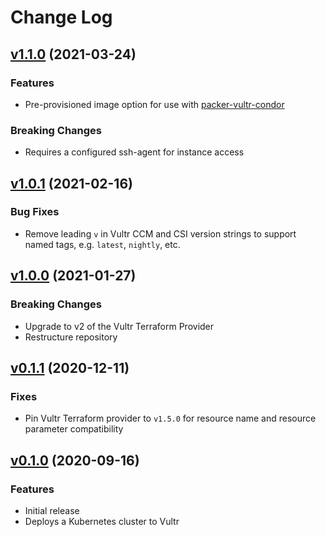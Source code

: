 # Change Log
## [v1.1.0](https://github.com/vultr/terraform-vultr-condor/releases/tag/v1.1.0) (2021-03-24)
### Features
* Pre-provisioned image option for use with [packer-vultr-condor](https://github.com/vultr/packer-vultr-condor)

### Breaking Changes
* Requires a configured ssh-agent for instance access

## [v1.0.1](https://github.com/vultr/terraform-vultr-condor/releases/tag/v1.0.1) (2021-02-16)
### Bug Fixes
* Remove leading `v` in Vultr CCM and CSI version strings to support named tags, e.g. `latest`, `nightly`, etc.

## [v1.0.0](https://github.com/vultr/terraform-vultr-condor/releases/tag/v1.0.0) (2021-01-27)
### Breaking Changes
* Upgrade to v2 of the Vultr Terraform Provider
* Restructure repository

## [v0.1.1](https://github.com/vultr/terraform-vultr-condor/releases/tag/v0.1.1) (2020-12-11)
### Fixes
* Pin Vultr Terraform provider to `v1.5.0` for resource name and resource parameter compatibility

## [v0.1.0](https://github.com/vultr/terraform-vultr-condor/releases/tag/v0.1.0) (2020-09-16)
### Features
* Initial release
* Deploys a Kubernetes cluster to Vultr

